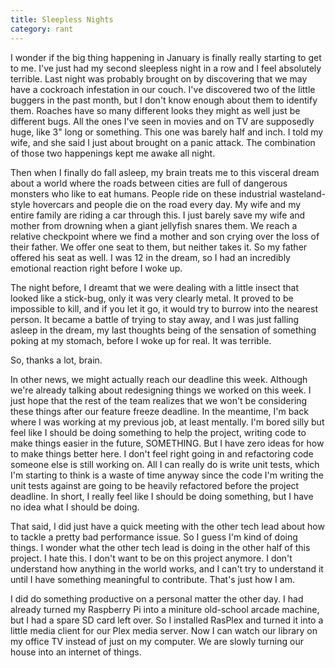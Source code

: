 ```yaml
---
title: Sleepless Nights
category: rant
---
```

I wonder if the big thing happening in January is finally really starting to get to me. I've just had my second sleepless night in a row and I feel absolutely terrible. Last night was probably brought on by discovering that we may have a cockroach infestation in our couch. I've discovered two of the little buggers in the past month, but I don't know enough about them to identify them. Roaches have so many different looks they might as well just be different bugs. All the ones I've seen in movies and on TV are supposedly huge, like 3" long or something. This one was barely half and inch. I told my wife, and she said I just about brought on a panic attack. The combination of those two happenings kept me awake all night.

Then when I finally do fall asleep, my brain treats me to this visceral dream about a world where the roads between cities are full of dangerous monsters who like to eat humans. People ride on these industrial wasteland-style hovercars and people die on the road every day. My wife and my entire family are riding a car through this. I just barely save my wife and mother from drowning when a giant jellyfish snares them. We reach a relative checkpoint where we find a mother and son crying over the loss of their father. We offer one seat to them, but neither takes it. So my father offered his seat as well. I was 12 in the dream, so I had an incredibly emotional reaction right before I woke up.

The night before, I dreamt that we were dealing with a little insect that looked like a stick-bug, only it was very clearly metal. It proved to be impossible to kill, and if you let it go, it would try to burrow into the nearest person. It became a battle of trying to stay away, and I was just falling asleep in the dream, my last thoughts being of the sensation of something poking at my stomach, before I woke up for real. It was terrible.

So, thanks a lot, brain.

In other news, we might actually reach our deadline this week. Although we're already talking about redesigning things we worked on this week. I just hope that the rest of the team realizes that we won't be considering these things after our feature freeze deadline. In the meantime, I'm back where I was working at my previous job, at least mentally. I'm bored silly but feel like I should be doing something to help the project, writing code to make things easier in the future, SOMETHING. But I have zero ideas for how to make things better here. I don't feel right going in and refactoring code someone else is still working on. All I can really do is write unit tests, which I'm starting to think is a waste of time anyway since the code I'm writing the unit tests against are going to be heavily refactored before the project deadline. In short, I really feel like I should be doing something, but I have no idea what I should be doing.

That said, I did just have a quick meeting with the other tech lead about how to tackle a pretty bad performance issue. So I guess I'm kind of doing things. I wonder what the other tech lead is doing in the other half of this project. I hate this. I don't want to be on this project anymore. I don't understand how anything in the world works, and I can't try to understand it until I have something meaningful to contribute. That's just how I am.

I did do something productive on a personal matter the other day. I had already turned my Raspberry Pi into a miniture old-school arcade machine, but I had a spare SD card left over. So I installed RasPlex and turned it into a little media client for our Plex media server. Now I can watch our library on my office TV instead of just on my computer. We are slowly turning our house into an internet of things.